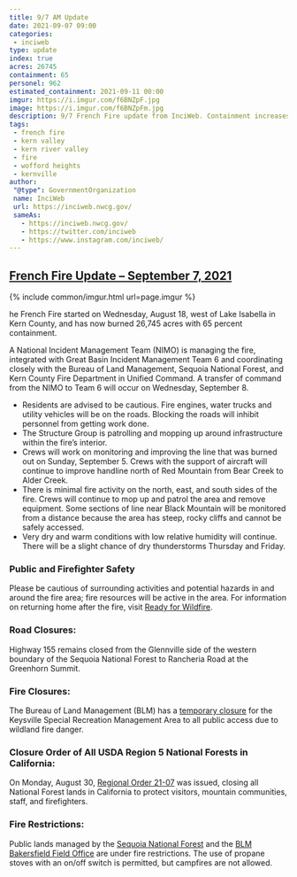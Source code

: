 ```yaml
---
title: 9/7 AM Update
date: 2021-09-07 09:00
categories:
 - inciweb
type: update
index: true
acres: 26745
containment: 65
personel: 962
estimated_containment: 2021-09-11 00:00
imgur: https://i.imgur.com/f6BNZpF.jpg
image: https://i.imgur.com/f6BNZpFm.jpg
description: 9/7 French Fire update from InciWeb. Containment increases to 65%.
tags:
 - french fire
 - kern valley
 - kern river valley
 - fire
 - wofford heights
 - kernville
author:
 "@type": GovernmentOrganization
 name: InciWeb
 url: https://inciweb.nwcg.gov/
 sameAs:
   - https://inciweb.nwcg.gov/
   - https://twitter.com/inciweb
   - https://www.instagram.com/inciweb/
---
```

## [French Fire Update – September 7, 2021](https://inciweb.nwcg.gov/incident/article/7813/65692/)

{% include common/imgur.html url=page.imgur %}

he French Fire started on Wednesday, August 18, west of Lake Isabella in Kern County, and has now burned 26,745 acres with 65 percent containment.

A National Incident Management Team (NIMO) is managing the fire, integrated with Great Basin Incident Management Team 6 and coordinating closely with the Bureau of Land Management, Sequoia National Forest, and Kern County Fire Department in Unified Command. A transfer of command from the NIMO to Team 6 will occur on Wednesday, September 8.

- Residents are advised to be cautious. Fire engines, water trucks and utility vehicles will be on the roads. Blocking the roads will inhibit personnel from getting work done.
- The Structure Group is patrolling and mopping up around infrastructure within the fire’s interior.
- Crews will work on monitoring and improving the line that was burned out on Sunday, September 5. Crews with the support of aircraft will continue to improve handline north of Red Mountain from Bear Creek to Alder Creek.
- There is minimal fire activity on the north, east, and south sides of the fire. Crews will continue to mop up and patrol the area and remove equipment. Some sections of line near Black Mountain will be monitored from a distance because the area has steep, rocky cliffs and cannot be safely accessed.
- Very dry and warm conditions with low relative humidity will continue. There will be a slight chance of dry thunderstorms Thursday and Friday.

### Public and Firefighter Safety
Please be cautious of surrounding activities and potential hazards in and around the fire area; fire resources will be active in the area. For information on returning home after the fire, visit [Ready for Wildfire](https://www.readyforwildfire.org/post-wildfire/returning-home/).

### Road Closures:
Highway 155 remains closed from the Glennville side of the western boundary of the Sequoia National Forest to Rancheria Road at the Greenhorn Summit.

### Fire Closures:
The Bureau of Land Management (BLM) has a [temporary closure](https://www.blm.gov/sites/blm.gov/files/docs/2021-08/EMERGENCY_CLOSURE_ORDER_Keysville.pdf) for the Keysville Special Recreation Management Area to all public access due to wildland fire danger.

### Closure Order of All USDA Region 5 National Forests in California:
On Monday, August 30, [Regional Order 21-07](https://www.fs.usda.gov/Internet/FSE_DOCUMENTS/fseprd949149.pdf) was issued, closing all National Forest lands in California to protect visitors, mountain communities, staff, and firefighters.

### Fire Restrictions:
Public lands managed by the [Sequoia National Forest](https://www.fs.usda.gov/Internet/FSE_DOCUMENTS/fseprd939171.pdf) and the [BLM Bakersfield Field Office](https://www.blm.gov/programs/public-safety-and-fire/fire-and-aviation/regional-info/california/fire-restrictions) are under fire restrictions. The use of propane stoves with an on/off switch is permitted, but campfires are not allowed.
